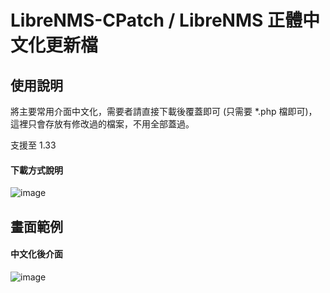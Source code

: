 # LibreNMS-CPatch / LibreNMS 正體中文化更新檔


## 使用說明
  
將主要常用介面中文化，需要者請直接下載後覆蓋即可 (只需要 *.php 檔即可)，這裡只會存放有修改過的檔案，不用全部蓋過。

支援至 1.33


#### 下載方式說明
![image](https://raw.githubusercontent.com/jasoncheng7115/librenms-cpatch/master/%E8%AA%AA%E6%98%8E%E5%9C%96/zipdownload.png)

  
  
## 畫面範例


#### 中文化後介面
![image](https://raw.githubusercontent.com/jasoncheng7115/librenms-cpatch/master/%E8%AA%AA%E6%98%8E%E5%9C%96/device.png)
